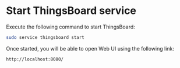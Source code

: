 # Start ThingsBoard service

Execute the following command to start ThingsBoard:

```bash
sudo service thingsboard start
```

Once started, you will be able to open Web UI using the following link:

```bash
http://localhost:8080/
```

